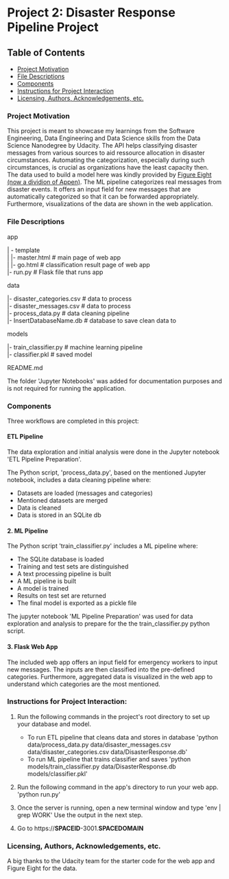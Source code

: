 # Project 2: Disaster Response Pipeline Project


## Table of Contents
 * [Project Motivation](#project-motivation)
 * [File Descriptions](#file-descriptions)
 * [Components](#components)
 * [Instructions for Project Interaction](#instructions-for-project-interaction)
 * [Licensing, Authors, Acknowledgements, etc.](#licensing-authors-acknowledgements-etc)
 

### Project Motivation

This project is meant to showcase my learnings from the Software Engineering, Data Engineering and Data Science skills from the Data Science Nanodegree by Udacity.
The API helps classifying disaster messages from various sources to aid ressource allocation in disaster circumstances.
Automating the categorization, especially during such circumstances, is crucial as organizations have the least capacity then.  
The data used to build a model here was kindly provided by [Figure Eight (now a dividion of Appen)](https://appen.com/).
The ML pipeline categorizes real messages from disaster events. It offers an input field for new messages that are automatically categorized so that it can be forwarded appropriately.
Furthermore, visualizations of the data are shown in the web application.


### File Descriptions

app    

| - template    
| |- master.html # main page of web app    
| |- go.html # classification result page of web app    
|- run.py # Flask file that runs app    


data    

|- disaster_categories.csv # data to process    
|- disaster_messages.csv # data to process    
|- process_data.py # data cleaning pipeline    
|- InsertDatabaseName.db # database to save clean data to     


models   

|- train_classifier.py # machine learning pipeline     
|- classifier.pkl # saved model     


README.md

The folder 'Jupyter Notebooks' was added for documentation purposes and is not required for running the application.



### Components
Three workflows are completed in this project:

#### ETL Pipeline

The data exploration and initial analysis were done in the Jupyter notebook 'ETL Pipeline Preparation'.

The Python script, 'process_data.py', based on the mentioned Jupyter notebook, includes a data cleaning pipeline where:

 - Datasets are loaded (messages and categories)
 - Mentioned datasets are merged
 - Data is cleaned
 - Data is stored in an SQLite db

#### 2. ML Pipeline

The Python script 'train_classifier.py' includes a ML pipeline where:

 - The SQLite database is loaded
 - Training and test sets are distinguished
 - A text processing pipeline is built
 - A ML pipeline is built
 - A model is trained
 - Results on test set are returned
 - The final model is exported as a pickle file

The jupyter notebook 'ML Pipeline Preparation' was used for data exploration and analysis to prepare for the the train_classifier.py python script.

#### 3. Flask Web App
The included web app offers an input field for emergency workers to input new messages. The inputs are then classified into the pre-defined categories.
Furthermore, aggregated data is visualized in the web app to understand which categories are the most mentioned.


### Instructions for Project Interaction:
1. Run the following commands in the project's root directory to set up your database and model.

    - To run ETL pipeline that cleans data and stores in database
        'python data/process_data.py data/disaster_messages.csv data/disaster_categories.csv data/DisasterResponse.db'
    - To run ML pipeline that trains classifier and saves
        'python models/train_classifier.py data/DisasterResponse.db models/classifier.pkl'

2. Run the following command in the app's directory to run your web app.
    'python run.py'

3. Once the server is running, open a new terminal window and type
    'env | grep WORK'
    Use the output in the next step.

3. Go to https://**SPACEID**-3001.**SPACEDOMAIN**
  

### Licensing, Authors, Acknowledgements, etc.
A big thanks to the Udacity team for the starter code for the web app and Figure Eight for the data.
